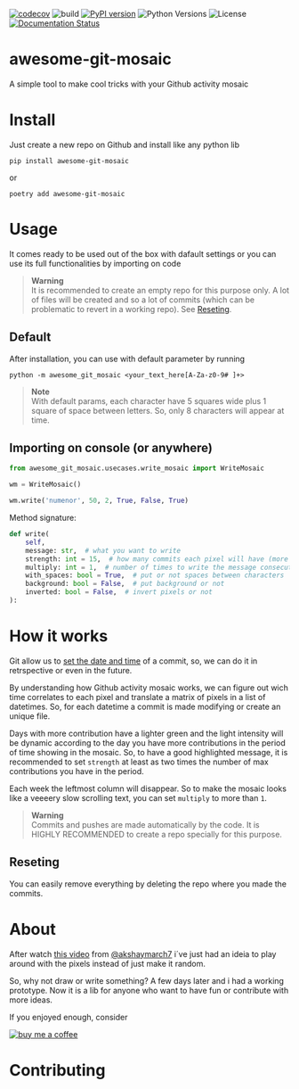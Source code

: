 [![codecov](https://codecov.io/gh/justgigio/awesome-git-mosaic/graph/badge.svg?token=0ON0YL8EAH)](https://codecov.io/gh/justgigio/awesome-git-mosaic)
![build](https://github.com/justgigio/awesome-git-mosaic/actions/workflows/build.yml/badge.svg)
[![PyPI version](https://badge.fury.io/py/awesome-git-mosaic.svg)](https://badge.fury.io/py/awesome-git-mosaic)
![Python Versions](https://img.shields.io/badge/python-3.10%20%7C%203.11%20%7C%203.12-blue)
![License](https://img.shields.io/pypi/l/awesome-git-mosaic)
[![Documentation Status](https://readthedocs.org/projects/awesome-git-mosaic/badge/?version=latest)](https://awesome-git-mosaic.readthedocs.io/en/latest/?badge=latest)

# awesome-git-mosaic
A simple tool to make cool tricks with your Github activity mosaic

# Install
Just create a new repo on Github and install like any python lib

`pip install awesome-git-mosaic`

or

`poetry add awesome-git-mosaic`

# Usage

It comes ready to be used out of the box with dafault settings or you can use its full functionalities by importing on code

> **Warning**\
> It is recommended to create an empty repo for this purpose only. A lot of files will be created and so a lot of commits (which can be problematic to revert in a working repo). See [Reseting](#reseting).

## Default
After installation, you can use with default parameter by running

`python -m awesome_git_mosaic <your_text_here[A-Za-z0-9# ]+>`

> **Note**\
> With default params, each character have 5 squares wide plus 1 square of space between letters. So, only 8 characters will appear at time.

## Importing on console (or anywhere)

```python
from awesome_git_mosaic.usecases.write_mosaic import WriteMosaic

wm = WriteMosaic()

wm.write('numenor', 50, 2, True, False, True)
```
Method signature:

```python
def write(
    self,
    message: str,  # what you want to write
    strength: int = 15,  # how many commits each pixel will have (more details in "How it works" section)
    multiply: int = 1,  # number of times to write the message consecutive like "MSGMSGMSG" (more details in "How it works" section)
    with_spaces: bool = True,  # put or not spaces between characters
    background: bool = False,  # put background or not
    inverted: bool = False,  # invert pixels or not
):
```
# How it works
Git allow us to [set the date and time](https://git-scm.com/docs/git-commit#Documentation/git-commit.txt---dateltdategt) of a commit, so, we can do it in retrspective or even in the future.

By understanding how Github activity mosaic works, we can figure out wich time correlates to each pixel and translate a matrix of pixels in a list of datetimes. So, for each datetime a commit is made modifying or create an unique file.

Days with more contribution have a lighter green and the light intensity will be dynamic according to the day you have more contributions in the period of time showing in the mosaic. So, to have a good highlighted message, it is recommended to set `strength` at least as two times the number of max contributions you have in the period.

Each week the leftmost column will disappear. So to make the mosaic looks like a veeeery slow scrolling text, you can set `multiply` to more than `1`.

> **Warning**\
> Commits and pushes are made automatically by the code. It is HIGHLY RECOMMENDED to create a repo specially for this purpose.

## Reseting
You can easily remove everything by deleting the repo where you made the commits.

# About
After watch [this video](https://www.youtube.com/watch?app=desktop&v=2q--gA97caM) from [@akshaymarch7](https://github.com/akshaymarch7) i´ve just had an ideia to play around with the pixels instead of just make it random.

So, why not draw or write something? A few days later and i had a working prototype. Now it is a lib for anyone who want to have fun or contribute with more ideas.

If you enjoyed enough, consider

[![buy me a coffee](https://img.shields.io/badge/Buy_Me_A_Coffee-FFDD00?style=for-the-badge&logo=buy-me-a-coffee&logoColor=black)](https://www.buymeacoffee.com/justgigio)

# Contributing
